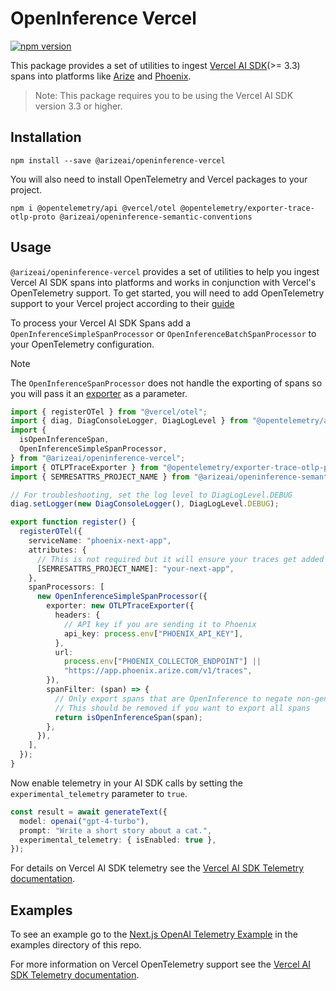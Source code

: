 # OpenInference Vercel

[![npm version](https://badge.fury.io/js/@arizeai%2Fopeninference-vercel.svg)](https://badge.fury.io/js/@arizeai%2Fopeninference-vercel)

This package provides a set of utilities to ingest [Vercel AI SDK](https://github.com/vercel/ai)(>= 3.3) spans into platforms like [Arize](https://arize.com/) and [Phoenix](https://phoenix.arize.com/).

> Note: This package requires you to be using the Vercel AI SDK version 3.3 or higher.

## Installation

```shell
npm install --save @arizeai/openinference-vercel
```

You will also need to install OpenTelemetry and Vercel packages to your project.

```shell
npm i @opentelemetry/api @vercel/otel @opentelemetry/exporter-trace-otlp-proto @arizeai/openinference-semantic-conventions
```

## Usage

`@arizeai/openinference-vercel` provides a set of utilities to help you ingest Vercel AI SDK spans into platforms and works in conjunction with Vercel's OpenTelemetry support. To get started, you will need to add OpenTelemetry support to your Vercel project according to their [guide](https://vercel.com/docs/observability/otel-overview)

To process your Vercel AI SDK Spans add a `OpenInferenceSimpleSpanProcessor` or `OpenInferenceBatchSpanProcessor` to your OpenTelemetry configuration.

> [!NOTE]
> The `OpenInferenceSpanProcessor` does not handle the exporting of spans so you will pass it an [exporter](https://opentelemetry.io/docs/languages/js/exporters/) as a parameter.

```typescript
import { registerOTel } from "@vercel/otel";
import { diag, DiagConsoleLogger, DiagLogLevel } from "@opentelemetry/api";
import {
  isOpenInferenceSpan,
  OpenInferenceSimpleSpanProcessor,
} from "@arizeai/openinference-vercel";
import { OTLPTraceExporter } from "@opentelemetry/exporter-trace-otlp-proto";
import { SEMRESATTRS_PROJECT_NAME } from "@arizeai/openinference-semantic-conventions";

// For troubleshooting, set the log level to DiagLogLevel.DEBUG
diag.setLogger(new DiagConsoleLogger(), DiagLogLevel.DEBUG);

export function register() {
  registerOTel({
    serviceName: "phoenix-next-app",
    attributes: {
      // This is not required but it will ensure your traces get added to a specific project in Arize Phoenix
      [SEMRESATTRS_PROJECT_NAME]: "your-next-app",
    },
    spanProcessors: [
      new OpenInferenceSimpleSpanProcessor({
        exporter: new OTLPTraceExporter({
          headers: {
            // API key if you are sending it to Phoenix
            api_key: process.env["PHOENIX_API_KEY"],
          },
          url:
            process.env["PHOENIX_COLLECTOR_ENDPOINT"] ||
            "https://app.phoenix.arize.com/v1/traces",
        }),
        spanFilter: (span) => {
          // Only export spans that are OpenInference to negate non-generative spans
          // This should be removed if you want to export all spans
          return isOpenInferenceSpan(span);
        },
      }),
    ],
  });
}
```

Now enable telemetry in your AI SDK calls by setting the `experimental_telemetry` parameter to `true`.

```typescript
const result = await generateText({
  model: openai("gpt-4-turbo"),
  prompt: "Write a short story about a cat.",
  experimental_telemetry: { isEnabled: true },
});
```

For details on Vercel AI SDK telemetry see the [Vercel AI SDK Telemetry documentation](https://sdk.vercel.ai/docs/ai-sdk-core/telemetry).

## Examples

To see an example go to the [Next.js OpenAI Telemetry Example](https://github.com/Arize-ai/openinference/tree/main/js/examples/next-openai-telemetry-app) in the examples directory of this repo.

For more information on Vercel OpenTelemetry support see the [Vercel AI SDK Telemetry documentation](https://sdk.vercel.ai/docs/ai-sdk-core/telemetry).
